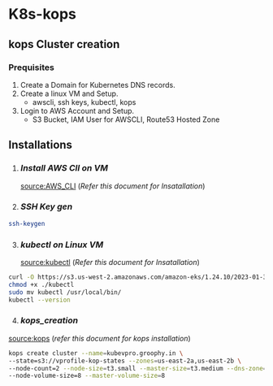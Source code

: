 # K8s-kops
## kops Cluster creation
### Prequisites

1. Create a Domain for Kubernetes DNS records.
1. Create a linux VM and Setup.
   - awscli, ssh keys, kubectl, kops
1. Login to AWS Account and Setup.
   - S3 Bucket, IAM User for AWSCLI, Route53 Hosted Zone

## Installations 

1. ### _Install AWS ClI on VM_
   [source:AWS_CLI](https://docs.aws.amazon.com/cli/latest/userguide/getting-started-install.html) (_Refer this document for Insatallation_)

2. ### _SSH Key gen_
```sh
ssh-keygen
```
3. ### _kubectl on Linux VM_

   [source:kubectl](https://docs.aws.amazon.com/eks/latest/userguide/install-kubectl.html) (_Refer this document for Insatallation_)

```sh
curl -O https://s3.us-west-2.amazonaws.com/amazon-eks/1.24.10/2023-01-30/bin/linux/amd64/kubectl
chmod +x ./kubectl
sudo mv kubectl /usr/local/bin/
kubectl --version
```
4. ### _kops_creation_

[source:kops](https://kubernetes.io/docs/setup/production-environment/tools/kops/) (_refer this document for kops installation_)








```sh
kops create cluster --name=kubevpro.groophy.in \ 
--state=s3://vprofile-kop-states --zones=us-east-2a,us-east-2b \ 
--node-count=2 --node-size=t3.small --master-size=t3.medium --dns-zone=kubevpro.groophy.in \ 
--node-volume-size=8 --master-volume-size=8
```